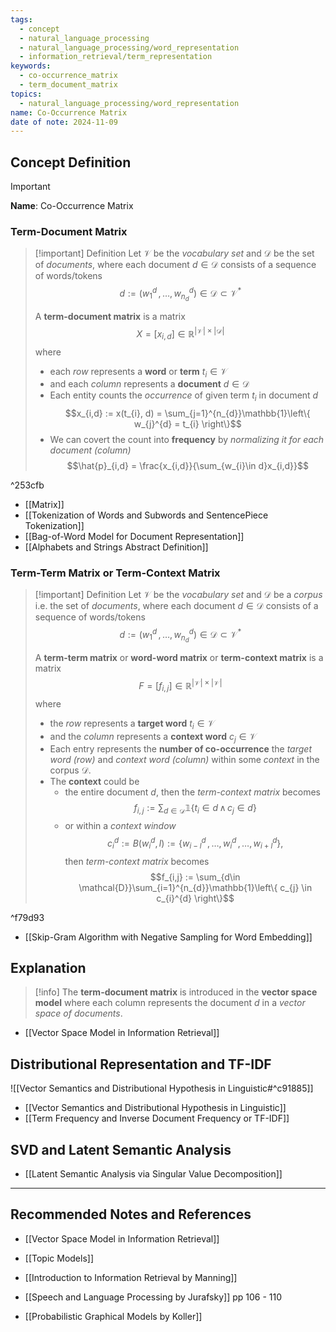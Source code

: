 ```yaml
---
tags:
  - concept
  - natural_language_processing
  - natural_language_processing/word_representation
  - information_retrieval/term_representation
keywords:
  - co-occurrence_matrix
  - term_document_matrix
topics:
  - natural_language_processing/word_representation
name: Co-Occurrence Matrix
date of note: 2024-11-09
---
```


## Concept Definition

>[!important]
>**Name**: Co-Occurrence Matrix

### Term-Document Matrix

>[!important] Definition
>Let $\mathcal{V}$ be the *vocabulary set* and $\mathcal{D}$ be the set of *documents*, where each document $d\in \mathcal{D}$ consists of a sequence of words/tokens $$d := (w_{1}^{d} \,{,}\ldots{,}\,w_{n_{d}}^{d}) \in \mathcal{D} \subset \mathcal{V}^{*}$$
>
>A **term-document matrix** is a matrix $$X = [x_{i,d}] \in \mathbb{R}^{|\mathcal{V}| \times |\mathcal{D}|}$$ where
>- each *row* represents a **word** or **term** $t_{i}\in \mathcal{V}$
>- and each *column* represents a **document** $d\in \mathcal{D}$
>- Each entity counts the *occurrence* of given term $t_{i}$ in document $d$  $$x_{i,d} := x(t_{i}, d) = \sum_{j=1}^{n_{d}}\mathbb{1}\left\{ w_{j}^{d} = t_{i} \right\}$$
>- We can covert the count into **frequency** by *normalizing it for each document (column)* $$\hat{p}_{i,d} = \frac{x_{i,d}}{\sum_{w_{i}\in d}x_{i,d}}$$

^253cfb

- [[Matrix]]
- [[Tokenization of Words and Subwords and SentencePiece Tokenization]]
- [[Bag-of-Word Model for Document Representation]]
- [[Alphabets and Strings Abstract Definition]]

### Term-Term Matrix or Term-Context Matrix

>[!important] Definition
>Let $\mathcal{V}$ be the *vocabulary set* and $\mathcal{D}$ be a *corpus* i.e. the set of *documents*, where each document $d\in \mathcal{D}$ consists of a sequence of words/tokens $$d := (w_{1}^{d} \,{,}\ldots{,}\,w_{n_{d}}^{d}) \in \mathcal{D} \subset \mathcal{V}^{*}$$
>
>A **term-term matrix** or **word-word matrix** or **term-context matrix** is a matrix $$F = [f_{i,j}] \in \mathbb{R}^{|\mathcal{V}| \times |\mathcal{V}|}$$ where
>- the *row* represents a **target word** $t_{i}\in \mathcal{V}$
>- and the *column* represents a **context word** $c_{j}\in \mathcal{V}$
>- Each entry represents the **number of co-occurrence** the *target word (row)* and *context word (column)* within some *context* in the corpus $\mathcal{D}$.
>- The **context** could be 
>	- the entire document $d$, then the *term-context matrix* becomes $$f_{i,j} := \sum_{d\in \mathcal{D}}\mathbb{1}\left\{ t_{i}\in d\, \land \, c_{j} \in d \right\}$$
>	- or within a *context window* $$c_{i}^{d} := B(w_{i}^{d}, l) := \left\{ w_{i-l}^{d}\,{,}\ldots{,}\,w_{i}^{d} \,{,}\ldots{,}\,w_{i+l}^{d} \right\},$$ then  *term-context matrix* becomes $$f_{i,j} := \sum_{d\in \mathcal{D}}\sum_{i=1}^{n_{d}}\mathbb{1}\left\{ c_{j} \in  c_{i}^{d} \right\}$$

^f79d93

- [[Skip-Gram Algorithm with Negative Sampling for Word Embedding]]

## Explanation

>[!info]
>The **term-document matrix** is introduced in the **vector space model** where each column represents the document $d$ in a *vector space of documents*.

- [[Vector Space Model in Information Retrieval]]

## Distributional Representation and TF-IDF

![[Vector Semantics and Distributional Hypothesis in Linguistic#^c91885]]

- [[Vector Semantics and Distributional Hypothesis in Linguistic]]
- [[Term Frequency and Inverse Document Frequency or TF-IDF]]

## SVD and Latent Semantic Analysis

- [[Latent Semantic Analysis via Singular Value Decomposition]]



-----------
##  Recommended Notes and References

- [[Vector Space Model in Information Retrieval]]

- [[Topic Models]]


- [[Introduction to Information Retrieval by Manning]]
- [[Speech and Language Processing by Jurafsky]] pp 106 - 110
- [[Probabilistic Graphical Models by Koller]]